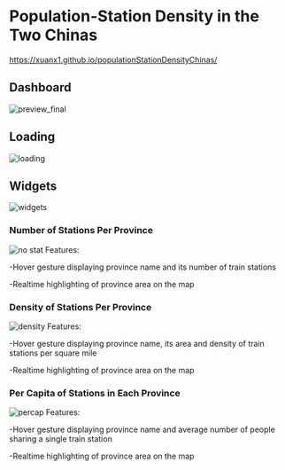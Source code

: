 # Population-Station Density in the Two Chinas
https://xuanx1.github.io/populationStationDensityChinas/

## Dashboard
![preview_final](https://github.com/user-attachments/assets/8d72d191-9a08-4235-a6b2-7a4de2cbbb73)

## Loading
![loading](https://github.com/user-attachments/assets/9fc38a75-c3f1-44d6-bf6f-af2b931cc866)

## Widgets
![widgets](https://github.com/user-attachments/assets/20bb00f2-b39c-4cb8-958b-ad2419fdbb09)

### Number of Stations Per Province
![no stat](https://github.com/user-attachments/assets/1b4d61c2-1c52-451c-ba5a-df2361fb4a56)
Features:

-Hover gesture displaying province name and its number of train stations

-Realtime highlighting of province area on the map

### Density of Stations Per Province
![density](https://github.com/user-attachments/assets/3a50781c-84ab-46b4-ad41-ac596f0afce6)
Features:

-Hover gesture displaying province name, its area and density of train stations per square mile

-Realtime highlighting of province area on the map

### Per Capita of Stations in Each Province
![percap](https://github.com/user-attachments/assets/98ca7cc1-32cc-4b49-b37f-cac60842bbf7)
Features:

-Hover gesture displaying province name and average number of people sharing a single train station

-Realtime highlighting of province area on the map
